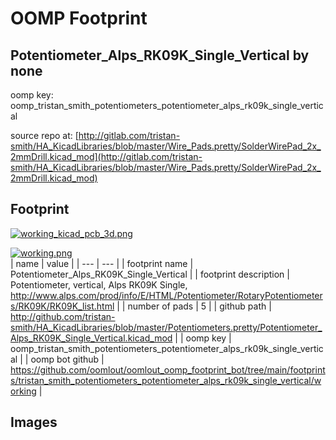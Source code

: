 # OOMP Footprint  
## Potentiometer_Alps_RK09K_Single_Vertical  by none  
  
oomp key: oomp_tristan_smith_potentiometers_potentiometer_alps_rk09k_single_vertical  
  
source repo at: [http://gitlab.com/tristan-smith/HA_KicadLibraries/blob/master/Wire_Pads.pretty/SolderWirePad_2x_2mmDrill.kicad_mod](http://gitlab.com/tristan-smith/HA_KicadLibraries/blob/master/Wire_Pads.pretty/SolderWirePad_2x_2mmDrill.kicad_mod)  
## Footprint  
  
[![working_kicad_pcb_3d.png](working_kicad_pcb_3d_600.png)](working_kicad_pcb_3d.png)  
  
[![working.png](working_600.png)](working.png)  
| name | value | 
| --- | --- | 
| footprint name | Potentiometer_Alps_RK09K_Single_Vertical | 
| footprint description | Potentiometer, vertical, Alps RK09K Single, http://www.alps.com/prod/info/E/HTML/Potentiometer/RotaryPotentiometers/RK09K/RK09K_list.html | 
| number of pads | 5 | 
| github path | http://github.com/tristan-smith/HA_KicadLibraries/blob/master/Potentiometers.pretty/Potentiometer_Alps_RK09K_Single_Vertical.kicad_mod | 
| oomp key | oomp_tristan_smith_potentiometers_potentiometer_alps_rk09k_single_vertical | 
| oomp bot github | https://github.com/oomlout/oomlout_oomp_footprint_bot/tree/main/footprints/tristan_smith_potentiometers_potentiometer_alps_rk09k_single_vertical/working | 
## Images  
